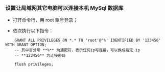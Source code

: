 ### 设置让局域网其它电脑可以连接本机 MySql 数据库

- 打开命令行，用 root 账号登录；

- 依次执行以下指令：

```mysql
	GRANT ALL PRIVILEGES ON *.* TO 'root'@'%' IDENTIFIED BY '123456' WITH GRANT OPTION;
	-- 其中百分号 **%** 为通配符，表示任何ip可连接，可以换成指定 ip 
	-- **123456** 为连接密码
```
```mysql
	flush privileges;
```